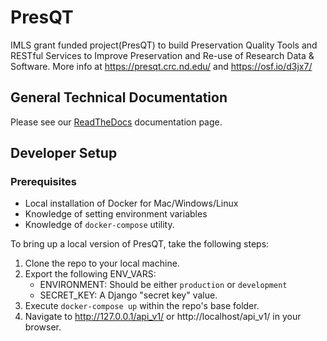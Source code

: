 # PresQT

IMLS grant funded project(PresQT) to build Preservation Quality Tools and RESTful Services to Improve Preservation and Re-use of Research Data &amp; Software. More info at https://presqt.crc.nd.edu/ and https://osf.io/d3jx7/

## General Technical Documentation

Please see our [ReadTheDocs](https://presqt.readthedocs.io/en/latest/) documentation page.

## Developer Setup

### Prerequisites

- Local installation of Docker for Mac/Windows/Linux
- Knowledge of setting environment variables
- Knowledge of `docker-compose` utility.

To bring up a local version of PresQT, take the following steps:

1. Clone the repo to your local machine.
2. Export the following ENV_VARS:
   - ENVIRONMENT: Should be either `production` or `development`
   - SECRET_KEY: A Django "secret key" value.
3. Execute `docker-compose up` within the repo's base folder.
4. Navigate to http://127.0.0.1/api_v1/ or http://localhost/api_v1/ in your browser.
